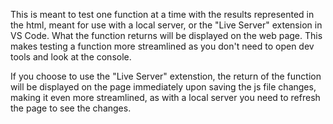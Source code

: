 This is meant to test one function at a time with the results represented in the html, meant for use with a local server, or the "Live Server" extension in VS Code. What the function returns will be displayed on the web page. This makes testing a function more streamlined as you don't need to open dev tools and look at the console.

If you choose to use the "Live Server" extenstion, the return of the function will be displayed on the page immediately upon saving the js file changes, making it even more streamlined, as with a local server you need to refresh the page to see the changes.

